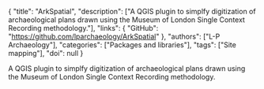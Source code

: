 {
  "title": "ArkSpatial",
  "description": ["A QGIS plugin to simplfy digitization of archaeological plans drawn using the Museum of London Single Context Recording methodology."],
  "links": {
    "GitHub": "https://github.com/lparchaeology/ArkSpatial"
  },
  "authors": ["L-P Archaeology"],
  "categories": ["Packages and libraries"],
  "tags": ["Site mapping"],
  "doi": null
}

<!-- Generated by csv2md.R – do not edit by hand -->

A QGIS plugin to simplfy digitization of archaeological plans drawn using the Museum of London Single Context Recording methodology.